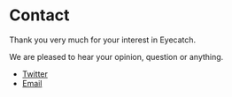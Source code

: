 Contact
=====

Thank you very much for your interest in Eyecatch.

We are pleased to hear your opinion, question or anything.


- [Twitter](https://twitter.com/eyecatchio)
- [Email](mailto:info@sorapixels.com)

